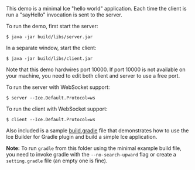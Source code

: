 This demo is a minimal Ice "hello world" application. Each time the
client is run a "sayHello" invocation is sent to the server.

To run the demo, first start the server:

    $ java -jar build/libs/server.jar

In a separate window, start the client:

    $ java -jar build/libs/client.jar

Note that this demo hardwires port 10000. If port 10000 is not
available on your machine, you need to edit both client and server
to use a free port.

To run the server with WebSocket support:

    $ server --Ice.Default.Protocol=ws

To run the client with WebSocket support:

    $ client --Ice.Default.Protocol=ws

Also included is a sample [build.gradle](./build.gradle.example) file
that demonstrates how to use the Ice Builder for Gradle plugin and
build a simple Ice application.

**Note:** To run `gradle` from this folder using the minimal example build
file, you need to invoke gradle with the `--no-search-upward` flag or create
a `setting.gradle` file (an empty one is fine).
